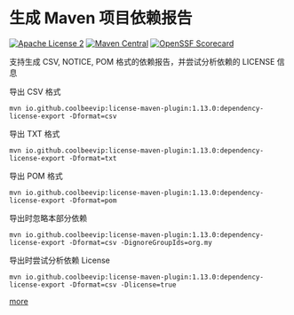 # 生成 Maven 项目依赖报告
[![Apache License 2](https://img.shields.io/badge/license-ASF2-blue.svg)](https://www.apache.org/licenses/LICENSE-2.0.txt)
[![Maven Central](https://maven-badges.herokuapp.com/maven-central/io.github.coolbeevip/license-maven-plugin/badge.svg)](https://maven-badges.herokuapp.com/maven-central/io.github.coolbeevip/license-maven-plugin/)
[![OpenSSF Scorecard](https://api.securityscorecards.dev/projects/github.com/coolbeevip/license-maven-plugin/badge)](https://api.securityscorecards.dev/projects/github.com/coolbeevip/license-maven-plugin)

支持生成 CSV, NOTICE, POM 格式的依赖报告，并尝试分析依赖的 LICENSE 信息

导出 CSV 格式

```shell
mvn io.github.coolbeevip:license-maven-plugin:1.13.0:dependency-license-export -Dformat=csv
```

导出 TXT 格式

```shell
mvn io.github.coolbeevip:license-maven-plugin:1.13.0:dependency-license-export -Dformat=txt
```

导出 POM 格式

```shell
mvn io.github.coolbeevip:license-maven-plugin:1.13.0:dependency-license-export -Dformat=pom
```

导出时忽略本部分依赖

```shell
mvn io.github.coolbeevip:license-maven-plugin:1.13.0:dependency-license-export -Dformat=csv -DignoreGroupIds=org.my
```

导出时尝试分析依赖 License

```shell script
mvn io.github.coolbeevip:license-maven-plugin:1.13.0:dependency-license-export -Dformat=csv -Dlicense=true
```

[more](https://coolbeevip.github.io/posts/maven/maven-export-dependencies-analyse-license/)

